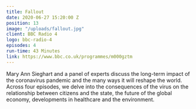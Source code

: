 ```yaml
---
title: Fallout
date: 2020-06-27 15:20:00 Z
position: 13
image: "/uploads/fallout.jpg"
client: BBC Radio 4
logo: bbc-radio-4
episodes: 4
run-time: 43 Minutes
link: https://www.bbc.co.uk/programmes/m000gztm
---
```


Mary Ann Sieghart and a panel of experts discuss the long-term impact of the coronavirus pandemic and the many ways it will reshape the world. Across four episodes, we delve into the consequences of the virus on the relationship between citizens and the state, the future of the global economy, developments in healthcare and the environment.